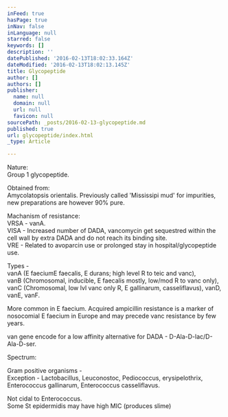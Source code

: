 ```yaml
---
inFeed: true
hasPage: true
inNav: false
inLanguage: null
starred: false
keywords: []
description: ''
datePublished: '2016-02-13T18:02:33.164Z'
dateModified: '2016-02-13T18:02:13.145Z'
title: Glycopeptide
author: []
authors: []
publisher:
  name: null
  domain: null
  url: null
  favicon: null
sourcePath: _posts/2016-02-13-glycopeptide.md
published: true
url: glycopeptide/index.html
_type: Article

---
```

Nature:   
Group 1 glycopeptide.

Obtained from:  
Amycolatopsis orientalis. Previously called 'Mississipi mud' for impurities, new preparations are however 90% pure.

Machanism of resistance:  
VRSA - vanA.  
VISA - Increased number of DADA, vancomycin get sequestred within the cell wall by extra DADA and do not reach its binding site.  
VRE - Related to avoparcin use or prolonged stay in hospital/glycopeptide use. 

Types -   
vanA (E faeciumE faecalis, E durans; high level R to teic and vanc),   
vanB (Chromosomal, inducible, E faecalis mostly, low/mod R to vanc only),   
vanC (Chromosomal, low lvl vanc only R, E gallinarum, casseliflavus),         vanD, vanE, vanF. 

More common in E faecium. Acquired ampicillin resistance is a marker of nosocomial E faecium in Europe and may precede vanc resistance by few years.

van gene encode for a low affinity alternative for DADA - D-Ala-D-lac/D-Ala-D-ser.

Spectrum:

Gram positive organisms -   
Exception - Lactobacillus, Leuconostoc, Pediococcus, erysipelothrix, Enterococcus gallinarum, Enterococcus casseliflavus.

Not cidal to Enterococcus.   
Some St epidermidis may have high MIC (produces slime)